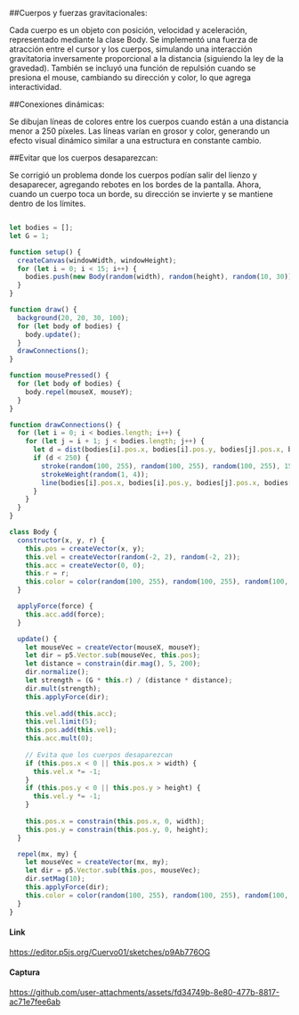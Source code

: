 ##Cuerpos y fuerzas gravitacionales:

Cada cuerpo es un objeto con posición, velocidad y aceleración, representado mediante la clase Body.
Se implementó una fuerza de atracción entre el cursor y los cuerpos, simulando una interacción gravitatoria inversamente proporcional a la distancia (siguiendo la ley de la gravedad).
También se incluyó una función de repulsión cuando se presiona el mouse, cambiando su dirección y color, lo que agrega interactividad.

##Conexiones dinámicas:

Se dibujan líneas de colores entre los cuerpos cuando están a una distancia menor a 250 píxeles.
Las líneas varían en grosor y color, generando un efecto visual dinámico similar a una estructura en constante cambio.

##Evitar que los cuerpos desaparezcan:

Se corrigió un problema donde los cuerpos podían salir del lienzo y desaparecer, agregando rebotes en los bordes de la pantalla.
Ahora, cuando un cuerpo toca un borde, su dirección se invierte y se mantiene dentro de los límites.

```javascript

let bodies = [];
let G = 1;

function setup() {
  createCanvas(windowWidth, windowHeight);
  for (let i = 0; i < 15; i++) {
    bodies.push(new Body(random(width), random(height), random(10, 30)));
  }
}

function draw() {
  background(20, 20, 30, 100);
  for (let body of bodies) {
    body.update();
  }
  drawConnections();
}

function mousePressed() {
  for (let body of bodies) {
    body.repel(mouseX, mouseY);
  }
}

function drawConnections() {
  for (let i = 0; i < bodies.length; i++) {
    for (let j = i + 1; j < bodies.length; j++) {
      let d = dist(bodies[i].pos.x, bodies[i].pos.y, bodies[j].pos.x, bodies[j].pos.y);
      if (d < 250) {
        stroke(random(100, 255), random(100, 255), random(100, 255), 150);
        strokeWeight(random(1, 4));
        line(bodies[i].pos.x, bodies[i].pos.y, bodies[j].pos.x, bodies[j].pos.y);
      }
    }
  }
}

class Body {
  constructor(x, y, r) {
    this.pos = createVector(x, y);
    this.vel = createVector(random(-2, 2), random(-2, 2));
    this.acc = createVector(0, 0);
    this.r = r;
    this.color = color(random(100, 255), random(100, 255), random(100, 255));
  }

  applyForce(force) {
    this.acc.add(force);
  }

  update() {
    let mouseVec = createVector(mouseX, mouseY);
    let dir = p5.Vector.sub(mouseVec, this.pos);
    let distance = constrain(dir.mag(), 5, 200);
    dir.normalize();
    let strength = (G * this.r) / (distance * distance);
    dir.mult(strength);
    this.applyForce(dir);
    
    this.vel.add(this.acc);
    this.vel.limit(5);
    this.pos.add(this.vel);
    this.acc.mult(0);
    
    // Evita que los cuerpos desaparezcan
    if (this.pos.x < 0 || this.pos.x > width) {
      this.vel.x *= -1;
    }
    if (this.pos.y < 0 || this.pos.y > height) {
      this.vel.y *= -1;
    }
    
    this.pos.x = constrain(this.pos.x, 0, width);
    this.pos.y = constrain(this.pos.y, 0, height);
  }

  repel(mx, my) {
    let mouseVec = createVector(mx, my);
    let dir = p5.Vector.sub(this.pos, mouseVec);
    dir.setMag(10);
    this.applyForce(dir);
    this.color = color(random(100, 255), random(100, 255), random(100, 255));
  }
}

```

#### Link

https://editor.p5js.org/Cuervo01/sketches/p9Ab776OG

#### Captura






https://github.com/user-attachments/assets/fd34749b-8e80-477b-8817-ac71e7fee6ab


